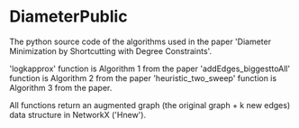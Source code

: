# DiameterPublic
The python source code of the algorithms used in the paper 'Diameter Minimization by Shortcutting with Degree Constraints'.

'logkapprox' function is Algorithm 1 from the paper
'addEdges_biggesttoAll' function is Algorithm 2 from the paper
'heuristic_two_sweep' function is Algorithm 3 from the paper.

All functions return an augmented graph (the original graph + k new edges) data structure in NetworkX ('Hnew').


